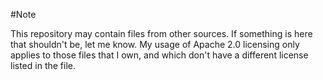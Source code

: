 #Note

This repository may contain files from other sources. If something is here that shouldn't be, let me know. My usage of Apache 2.0 licensing only applies to those files that I own, and which don't have a different license listed in the file.


